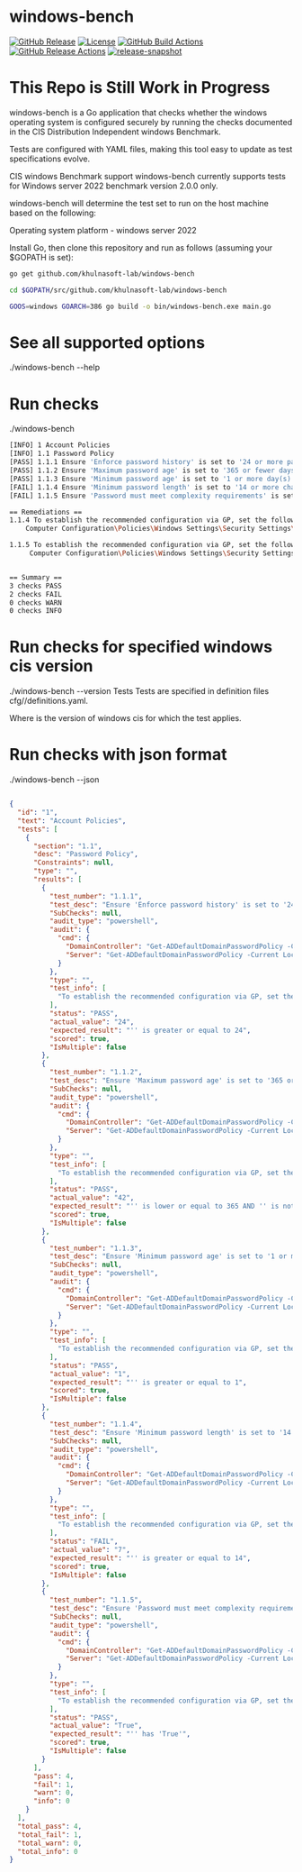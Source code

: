 # windows-bench

[![GitHub Release][release-img]][release]
[![License][license-img]][license]
[![GitHub Build Actions][build-action-img]][actions]
[![GitHub Release Actions][release-action-img]][actions]
[![release-snapshot](https://github.com/khulnasoft-lab/windows-bench/actions/workflows/release-snapshot.yml/badge.svg)](https://github.com/khulnasoft-lab/windows-bench/actions/workflows/release-snapshot.yml)

# This Repo is Still Work in Progress

windows-bench is a Go application that checks whether the windows operating system is configured securely by running the checks documented in the CIS Distribution Independent windows Benchmark.

Tests are configured with YAML files, making this tool easy to update as test specifications evolve.

CIS windows Benchmark support
windows-bench currently supports tests for Windows server 2022 benchmark version 2.0.0 only.

windows-bench will determine the test set to run on the host machine based on the following:

Operating system platform - windows server 2022

Install Go, then clone this repository and run as follows (assuming your $GOPATH is set):

```sh
go get github.com/khulnasoft-lab/windows-bench

cd $GOPATH/src/github.com/khulnasoft-lab/windows-bench

GOOS=windows GOARCH=386 go build -o bin/windows-bench.exe main.go
```

# See all supported options

./windows-bench --help

# Run checks

./windows-bench

```sh
[INFO] 1 Account Policies
[INFO] 1.1 Password Policy
[PASS] 1.1.1 Ensure 'Enforce password history' is set to '24 or more password(s)' (Automated)
[PASS] 1.1.2 Ensure 'Maximum password age' is set to '365 or fewer days, but not 0' (Automated)
[PASS] 1.1.3 Ensure 'Minimum password age' is set to '1 or more day(s)' (Automated)
[FAIL] 1.1.4 Ensure 'Minimum password length' is set to '14 or more character(s)' (Automated)
[FAIL] 1.1.5 Ensure 'Password must meet complexity requirements' is set to 'Enabled' (Automated)

== Remediations ==
1.1.4 To establish the recommended configuration via GP, set the following UI path to 14 or more character(s):
    Computer Configuration\Policies\Windows Settings\Security Settings\Account Policies\Password Policy\Minimum password length

1.1.5 To establish the recommended configuration via GP, set the following UI path to 14 or more character(s):
     Computer Configuration\Policies\Windows Settings\Security Settings\Account Policies\Password Policy\Password must meet complexity requirements


== Summary ==
3 checks PASS
2 checks FAIL
0 checks WARN
0 checks INFO

```

# Run checks for specified windows cis version

./windows-bench --version <version>
Tests
Tests are specified in definition files cfg/<version>/definitions.yaml.

Where <version> is the version of windows cis for which the test applies.

# Run checks with json format

./windows-bench --json

```json

{
  "id": "1",
  "text": "Account Policies",
  "tests": [
    {
      "section": "1.1",
      "desc": "Password Policy",
      "Constraints": null,
      "type": "",
      "results": [
        {
          "test_number": "1.1.1",
          "test_desc": "Ensure 'Enforce password history' is set to '24 or more password(s)' (Automated)",
          "SubChecks": null,
          "audit_type": "powershell",
          "audit": {
            "cmd": {
              "DomainController": "Get-ADDefaultDomainPasswordPolicy -Current LocalComputer | Select -ExpandProperty PasswordHistoryCount",
              "Server": "Get-ADDefaultDomainPasswordPolicy -Current LocalComputer | Select -ExpandProperty PasswordHistoryCount"
            }
          },
          "type": "",
          "test_info": [
            "To establish the recommended configuration via GP, set the following UI path to 24 or more password(s):\n  Computer Configuration\\Policies\\Windows Settings\\Security Settings\\Account\n  Policies\\Password Policy\\Enforce password history\n"
          ],
          "status": "PASS",
          "actual_value": "24",
          "expected_result": "'' is greater or equal to 24",
          "scored": true,
          "IsMultiple": false
        },
        {
          "test_number": "1.1.2",
          "test_desc": "Ensure 'Maximum password age' is set to '365 or fewer days, but not 0' (Automated)",
          "SubChecks": null,
          "audit_type": "powershell",
          "audit": {
            "cmd": {
              "DomainController": "Get-ADDefaultDomainPasswordPolicy -Current LocalComputer | Select -ExpandProperty MaxPasswordAge | Select -ExpandProperty TotalDays",
              "Server": "Get-ADDefaultDomainPasswordPolicy -Current LocalComputer | Select -ExpandProperty MaxPasswordAge | Select -ExpandProperty TotalDays"
            }
          },
          "type": "",
          "test_info": [
            "To establish the recommended configuration via GP, set the following UI path to 365 or fewer days, but not 0:\n Computer Configuration\\Policies\\Windows Settings\\Security Settings\\Account Policies\\Password Policy\\Maximum password age\n"
          ],
          "status": "PASS",
          "actual_value": "42",
          "expected_result": "'' is lower or equal to 365 AND '' is not equal to '0'",
          "scored": true,
          "IsMultiple": false
        },
        {
          "test_number": "1.1.3",
          "test_desc": "Ensure 'Minimum password age' is set to '1 or more day(s)' (Automated)",
          "SubChecks": null,
          "audit_type": "powershell",
          "audit": {
            "cmd": {
              "DomainController": "Get-ADDefaultDomainPasswordPolicy -Current LocalComputer | Select -ExpandProperty MinPasswordAge | Select -ExpandProperty TotalDays",
              "Server": "Get-ADDefaultDomainPasswordPolicy -Current LocalComputer | Select -ExpandProperty MinPasswordAge | Select -ExpandProperty TotalDays"
            }
          },
          "type": "",
          "test_info": [
            "To establish the recommended configuration via GP, set the following UI path to 1 or more day(s):\n   Computer Configuration\\Policies\\Windows Settings\\Security Settings\\Account Policies\\Password Policy\\Minimum password age\n"
          ],
          "status": "PASS",
          "actual_value": "1",
          "expected_result": "'' is greater or equal to 1",
          "scored": true,
          "IsMultiple": false
        },
        {
          "test_number": "1.1.4",
          "test_desc": "Ensure 'Minimum password length' is set to '14 or more character(s)' (Automated)",
          "SubChecks": null,
          "audit_type": "powershell",
          "audit": {
            "cmd": {
              "DomainController": "Get-ADDefaultDomainPasswordPolicy -Current LocalComputer | Select -ExpandProperty MinPasswordLength",
              "Server": "Get-ADDefaultDomainPasswordPolicy -Current LocalComputer | Select -ExpandProperty MinPasswordLength"
            }
          },
          "type": "",
          "test_info": [
            "To establish the recommended configuration via GP, set the following UI path to 14 or more character(s):\n    Computer Configuration\\Policies\\Windows Settings\\Security Settings\\Account Policies\\Password Policy\\Minimum password length\n"
          ],
          "status": "FAIL",
          "actual_value": "7",
          "expected_result": "'' is greater or equal to 14",
          "scored": true,
          "IsMultiple": false
        },
        {
          "test_number": "1.1.5",
          "test_desc": "Ensure 'Password must meet complexity requirements' is set to 'Enabled' (Automated)",
          "SubChecks": null,
          "audit_type": "powershell",
          "audit": {
            "cmd": {
              "DomainController": "Get-ADDefaultDomainPasswordPolicy -Current LocalComputer | Select -ExpandProperty ComplexityEnabled",
              "Server": "Get-ADDefaultDomainPasswordPolicy -Current LocalComputer | Select -ExpandProperty ComplexityEnabled"
            }
          },
          "type": "",
          "test_info": [
            "To establish the recommended configuration via GP, set the following UI path to 14 or more character(s):\n     Computer Configuration\\Policies\\Windows Settings\\Security Settings\\Account Policies\\Password Policy\\Password must meet complexity requirements\n"
          ],
          "status": "PASS",
          "actual_value": "True",
          "expected_result": "'' has 'True'",
          "scored": true,
          "IsMultiple": false
        }
      ],
      "pass": 4,
      "fail": 1,
      "warn": 0,
      "info": 0
    }
  ],
  "total_pass": 4,
  "total_fail": 1,
  "total_warn": 0,
  "total_info": 0
}
```

[actions]: https://github.com/khulnasoft-lab/windows-bench/actions
[build-action-img]: https://github.com/khulnasoft-lab/windows-bench/workflows/build/badge.svg
[license-img]: https://img.shields.io/badge/License-Apache%202.0-blue.svg
[license]: https://opensource.org/licenses/Apache-2.0
[release-img]: https://img.shields.io/github/release/khulnasoft-lab/windows-bench.svg
[release]: https://github.com/khulnasoft-lab/windows-bench/releases
[release-action-img]: https://github.com/khulnasoft-lab/windows-bench/workflows/release/badge.svg